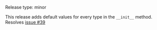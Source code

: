 Release type: minor

This release adds default values for every type in the `__init__` method.
Resolves [issue #39](https://github.com/nrbnlulu/qtgql/issues/39)
